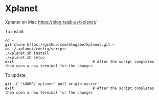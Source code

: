 # Xplanet

Xplanet on Mac
https://blog.rajab.us/xplanet/

To install:
```
cd ~
git clone https://github.com/blogabe/Xplanet.git ~
cd ~/.xplanet/config/scripts
./xplanet.sh install
./xplanet.sh setup
exit                                    # After the script completes then open a new terminal for the changes
```

To update:
```
git -C "$HOME/.xplanet" pull origin master'
exit                                    # After the script completes then open a new terminal for the changes
```